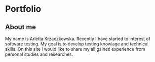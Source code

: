 # Portfolio
## About me

<p>My name is Arletta Krzaczkowska. Recently I have started to interest of software testing. My goal is to develop testing knowlage and technical skills. On this site I would like to share my all gained experience from personal studies and researches.</p>
